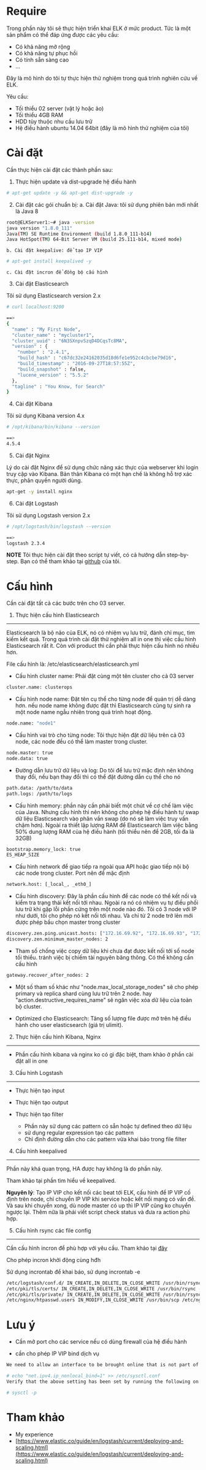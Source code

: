 ﻿# Require

Trong phần này tôi sẽ thực hiện triển khai ELK ở mức product. Tức là một sản phẩm có thể đáp ứng được các yêu cầu:

- Có khả năng mở rộng 
- Có khả năng tự phục hồi
- Có tính sẵn sàng cao
- ...

Đây là mô hình do tôi tự thực hiện thử nghiệm trong quá trình nghiên cứu về ELK.

Yêu cầu:

- Tối thiểu 02 server (vật lý hoặc ảo)
- Tối thiểu 4GB RAM
- HDD tùy thuộc nhu cầu lưu trữ
- Hệ điều hành ubuntu 14.04 64bit (đây là mô hình thử nghiệm của tôi)

# Cài đặt

Cần thực hiện cài đặt các thành phần sau:

1. Thực hiện update và dist-upgrade hệ điều hành
```sh
# apt-get update -y && apt-get dist-upgrade -y
```

2. Cài đặt các gói chuẩn bị:
	a. Cài đặt Java: tôi sử dụng phiên bản mới nhất là Java 8
```sh
root@ELKServer1:~# java -version 
java version "1.8.0_111"
Java(TM) SE Runtime Environment (build 1.8.0_111-b14)
Java HotSpot(TM) 64-Bit Server VM (build 25.111-b14, mixed mode)
```

	b. Cài đặt keepalive: để tạo IP VIP
```sh
# apt-get install keepalived -y
```

	c. Cài đặt incron để đồng bộ cấu hình
	
	

3. Cài đặt Elasticsearch

Tôi sử dụng Elasticsearch version 2.x
```sh
# curl localhost:9200

==>
{
  "name" : "My First Node",
  "cluster_name" : "mycluster1",
  "cluster_uuid" : "6N3SXnpvSzqD4DCqsTc8MA",
  "version" : {
    "number" : "2.4.1",
    "build_hash" : "c67dc32e24162035d18d6fe1e952c4cbcbe79d16",
    "build_timestamp" : "2016-09-27T18:57:55Z",
    "build_snapshot" : false,
    "lucene_version" : "5.5.2"
  },
  "tagline" : "You Know, for Search"
}
```

4. Cài đặt Kibana

Tôi sử dụng Kibana version 4.x
```sh
# /opt/kibana/bin/kibana --version

==>
4.5.4
```

5. Cài đặt Nginx

Lý do cài đặt Nginx để sử dụng chức năng xác thực của webserver khi login truy cập vào Kibana. Bản thân Kibana có một hạn chế là không hỗ trợ xác thực, phân quyền người dùng.
```sh
apt-get -y install nginx
```

6. Cài đặt Logstash

Tôi sử dụng Logstash version 2.x
```sh
# /opt/logstash/bin/logstash --version

==>
logstash 2.3.4
```

**NOTE** Tôi thực hiện cài đặt theo script tự viết, có cả hướng dẫn step-by-step. Bạn có thể tham khảo tại [github](https://github.com/TrongTan124/ghi-chep-ELK-OPS/) của tôi.

# Cấu hình

Cần cài đặt tất cả các bước trên cho 03 server.

1. Thực hiện cấu hình Elasticsearch
----

Elasticsearch là bộ não của ELK, nó có nhiệm vụ lưu trữ, đánh chỉ mục, tìm kiếm kết quả. Trong quá trình cài đặt thử nghiệm all in one thì việc cấu hình Elasticsearch rất ít. Còn với 
product thì cần phải thực hiện cấu hình nó nhiều hơn.

File cấu hình là: /etc/elasticsearch/elasticsearch.yml

- Cấu hình cluster name: Phải đặt cùng một tên cluster cho cả 03 server
```sh
cluster.name: clusterops
```
- Cấu hình node name: Đặt tên cụ thể cho từng node để quản trị dễ dàng hơn. nếu node name không được đặt thì Elasticsearch cũng tự sinh ra một node name ngẫu nhiên trong quá trình hoạt động.
```sh
node.name: "node1"
```
- Cấu hình vai trò cho từng node: Tôi thực hiện đặt dữ liệu trên cả 03 node, các node đều có thể làm master trong cluster.
```sh
node.master: true
node.data: true
```

- Đường dẫn lưu trữ dữ liệu và log: Do tôi để lưu trữ mặc định nên không thay đổi, nếu bạn thay đổi thì có thể đặt đường dẫn cụ thể cho nó
```sh
path.data: /path/to/data
path.logs: /path/to/logs
```

- Cấu hình memory: phần này cần phải biết một chút về cơ chế làm việc của Java. Nhưng cấu hình thì nên không cho phép hệ điều hành tự swap dữ liệu Elasticsearch vào phân vần swap (do 
nó sẽ làm việc truy vấn chậm hơn). Ngoài ra thiết lập lượng RAM để Elasticsearch làm việc bằng 50% dung lượng RAM của hệ điều hành (tối thiểu nên để 2GB, tối đa là 32GB)
```sh
bootstrap.memory_lock: true
ES_HEAP_SIZE
```

- Cấu hình network để giao tiếp ra ngoài qua API hoặc giao tiếp nội bộ các node trong cluster. Port nên để mặc định
```sh
network.host: [_local_, _eth0_]
```

- Cấu hình discovery: Đây là phần cấu hình để các node có thể kết nối và kiểm tra trạng thái kết nối tới nhau. Ngoài ra nó có nhiệm vụ tự điều phối lưu trữ khi gặp lỗi phần cứng trên 
một node nào đó. Tôi có 3 node với IP như dưới, tôi cho phép nó kết nối tới nhau. Và chỉ từ 2 node trở lên mới được phép bầu chọn master trong cluster
```sh
discovery.zen.ping.unicast.hosts: ["172.16.69.92", "172.16.69.93", "172.16.69.90"]
discovery.zen.minimum_master_nodes: 2
```

- Tham số chống việc copy dữ liệu khi chưa đạt được kết nối tới số node tối thiểu. tránh việc bị chiếm tài nguyên băng thông. Có thể không cần cấu hình
```sh
gateway.recover_after_nodes: 2
```

- Một số tham số khác như "node.max_local_storage_nodes" sẽ cho phép primary và replica shard cùng lưu trữ trên 2 node. hay "action.destructive_requires_name" sẽ ngăn việc xóa 
dữ liệu của toàn bộ cluster.

- Optimized cho Elasticsearch: Tăng số lượng file được mở trên hệ điều hành cho user elasticsearch (giá trị ulimit).

2. Thực hiện cấu hình Kibana, Nginx
----

- Phần cấu hình kibana và nginx ko có gì đặc biệt, tham khảo ở phần cài đặt all in one

3. Cấu hình Logstash
----

- Thực hiện tạo input

- Thực hiện tạo output

- Thực hiện tạo filter
	- Phần này sử dụng các pattern có sẵn hoặc tự defined theo dữ liệu
	- sử dụng regular expression tạo các pattern
	- Chỉ định đường dẫn cho các pattern vừa khai báo trong file filter
	
4. Cấu hình keepalived
----

Phần này khá quan trọng, HA được hay không là do phần này.

Tham khảo tại phần tìm hiểu về keepalived.

**Nguyên lý**: Tạo IP VIP cho kết nối các beat tới ELK, cấu hình để IP VIP cố định trên node, chỉ chuyển IP VIP khi service hoặc kết nối mạng có vấn đề. 
Và sau khi chuyển xong, dù node master có up thì IP VIP cũng ko chuyển ngược lại.
Thêm nữa là phải viết script check status và đưa ra action phù hợp.

5. Cấu hình rsync các file config
----

Cần cấu hình incron để phù hợp với yêu cầu. Tham khảo tại [đây](https://www.cyberciti.biz/faq/linux-inotify-examples-to-replicate-directories/)

Cho phép incron khởi động cùng hđh

Sử dụng incrontab để khai báo, sử dụng incrontab -e
```sh
/etc/logstash/conf.d/ IN_CREATE,IN_DELETE,IN_CLOSE_WRITE /usr/bin/rsync -a --delete /etc/logstash/conf.d/ root@172.16.69.93:/etc/logstash/conf.d/
/etc/pki/tls/certs/ IN_CREATE,IN_DELETE,IN_CLOSE_WRITE /usr/bin/rsync -a --delete /etc/pki/tls/certs/ root@172.16.69.93:/etc/pki/tls/certs/
/etc/pki/tls/private/ IN_CREATE,IN_DELETE,IN_CLOSE_WRITE /usr/bin/rsync -a --delete /etc/pki/tls/private/ root@172.16.69.93:/etc/pki/tls/private/
/etc/nginx/htpasswd.users IN_MODIFY,IN_CLOSE_WRITE /usr/bin/scp /etc/nginx/htpasswd.users root@172.16.69.93:/etc/nginx/
```

# Lưu ý

- Cần mở port cho các service nếu có dùng firewall của hệ điều hành

- cần cho phép IP VIP bind dịch vụ
```sh
We need to allow an interface to be brought online that is not part of the /etc/network/interfaces configuration so we need to run the following. This will allow all of our VIP’s to come up.

# echo "net.ipv4.ip_nonlocal_bind=1" >> /etc/sysctl.conf
Verify that the above setting has been set by running the following on each node. You should get back the following ‘net.ipv4.ip_nonlocal_bind = 1‘

# sysctl -p
```

# Tham khảo

- My experience
- [https://www.elastic.co/guide/en/logstash/current/deploying-and-scaling.html](https://www.elastic.co/guide/en/logstash/current/deploying-and-scaling.html)

